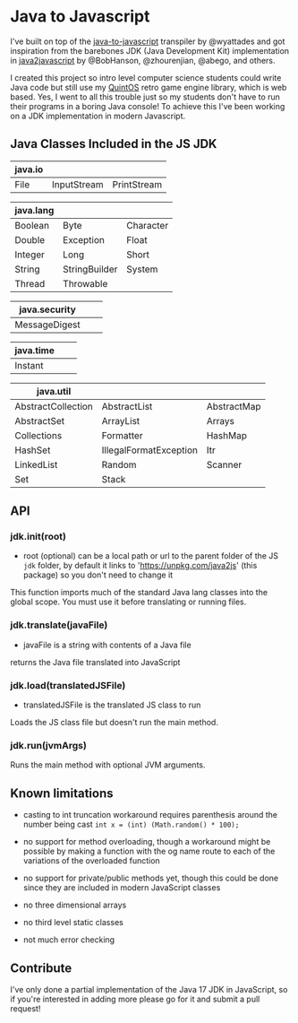 # Java to Javascript

I've built on top of the [java-to-javascript](https://github.com/wyattades/java-to-javascript) transpiler by @wyattades and got inspiration from the barebones JDK (Java Development Kit) implementation in [java2javascript](https://github.com/java2script/java2script) by @BobHanson, @zhourenjian, @abego, and others.

I created this project so intro level computer science students could write Java code but still use my [QuintOS](https://github.com/quinton-ashley/quintos) retro game engine library, which is web based. Yes, I went to all this trouble just so my students don't have to run their programs in a boring Java console! To achieve this I've been working on a JDK implementation in modern Javascript.

## Java Classes Included in the JS JDK

| java.io |             |             |
| ------- | ----------- | ----------- |
| File    | InputStream | PrintStream |

| java.lang |               |           |
| --------- | ------------- | --------- |
| Boolean   | Byte          | Character |
| Double    | Exception     | Float     |
| Integer   | Long          | Short     |
| String    | StringBuilder | System    |
| Thread    | Throwable     |           |

| java.security |     |     |
| ------------- | --- | --- |
| MessageDigest |     |     |

| java.time |     |     |
| --------- | --- | --- |
| Instant   |     |     |

| java.util          |                        |             |
| ------------------ | ---------------------- | ----------- |
| AbstractCollection | AbstractList           | AbstractMap |
| AbstractSet        | ArrayList              | Arrays      |
| Collections        | Formatter              | HashMap     |
| HashSet            | IllegalFormatException | Itr         |
| LinkedList         | Random                 | Scanner     |
| Set                | Stack                  |             |

## API

### jdk.init(root)

- root (optional) can be a local path or url to the parent folder of the JS `jdk` folder, by default it links to 'https://unpkg.com/java2js' (this package) so you don't need to change it

This function imports much of the standard Java lang classes into the global scope. You must use it before translating or running files.

### jdk.translate(javaFile)

- javaFile is a string with contents of a Java file

returns the Java file translated into JavaScript

### jdk.load(translatedJSFile)

- translatedJSFile is the translated JS class to run

Loads the JS class file but doesn't run the main method.

### jdk.run(jvmArgs)

Runs the main method with optional JVM arguments.

## Known limitations

- casting to int truncation workaround requires parenthesis around the number being cast `int x = (int) (Math.random() * 100);`

- no support for method overloading, though a workaround might be possible by making a function with the og name route to each of the variations of the overloaded function

- no support for private/public methods yet, though this could be done since they are included in modern JavaScript classes

- no three dimensional arrays

- no third level static classes

- not much error checking

## Contribute

I've only done a partial implementation of the Java 17 JDK in JavaScript, so if you're interested in adding more please go for it and submit a pull request!
